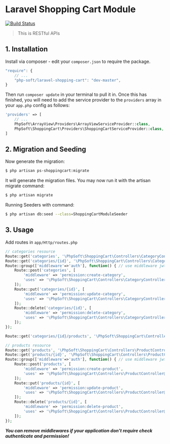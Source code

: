 # Laravel Shopping Cart Module

[![Build Status](https://travis-ci.org/php-soft/laravel-shopping-cart.svg)](https://travis-ci.org/php-soft/laravel-shopping-cart)

> This is RESTful APIs

## 1. Installation

Install via composer - edit your `composer.json` to require the package.

```js
"require": {
    // ...
    "php-soft/laravel-shopping-cart": "dev-master",
}
```

Then run `composer update` in your terminal to pull it in.
Once this has finished, you will need to add the service provider to the `providers` array in your `app.php` config as follows:

```php
'providers' => [
    // ...
    PhpSoft\ArrayView\Providers\ArrayViewServiceProvider::class,
    PhpSoft\ShoppingCart\Providers\ShoppingCartServiceProvider::class,
]
```

## 2. Migration and Seeding

Now generate the migration:

```sh
$ php artisan ps-shoppingcart:migrate
```

It will generate the migration files. You may now run it with the artisan migrate command:

```sh
$ php artisan migrate
```

Running Seeders with command:

```sh
$ php artisan db:seed --class=ShoppingCartModuleSeeder
```

## 3. Usage

Add routes in `app/Http/routes.php`

```php
// categories resource
Route::get('categories', '\PhpSoft\ShoppingCart\Controllers\CategoryController@index');
Route::get('categories/{id}', '\PhpSoft\ShoppingCart\Controllers\CategoryController@show');
Route::group(['middleware'=>'auth'], function() { // use middleware jwt.auth if use JSON Web Token
    Route::post('categories', [
        'middleware' => 'permission:create-category',
        'uses' => '\PhpSoft\ShoppingCart\Controllers\CategoryController@store'
    ]);
    Route::put('categories/{id}', [
        'middleware' => 'permission:update-category',
        'uses' => '\PhpSoft\ShoppingCart\Controllers\CategoryController@update'
    ]);
    Route::delete('categories/{id}', [
        'middleware' => 'permission:delete-category',
        'uses' => '\PhpSoft\ShoppingCart\Controllers\CategoryController@destroy'
    ]);
});

Route::get('categories/{id}/products', '\PhpSoft\ShoppingCart\Controllers\ProductController@index');

// products resource
Route::get('products', '\PhpSoft\ShoppingCart\Controllers\ProductController@index');
Route::get('products/{id}', '\PhpSoft\ShoppingCart\Controllers\ProductController@show');
Route::group(['middleware'=>'auth'], function() { // use middleware jwt.auth if use JSON Web Token
    Route::post('products', [
        'middleware' => 'permission:create-product',
        'uses' => '\PhpSoft\ShoppingCart\Controllers\ProductController@store'
    ]);
    Route::put('products/{id}', [
        'middleware' => 'permission:update-product',
        'uses' => '\PhpSoft\ShoppingCart\Controllers\ProductController@update'
    ]);
    Route::delete('products/{id}', [
        'middleware' => 'permission:delete-product',
        'uses' => '\PhpSoft\ShoppingCart\Controllers\ProductController@destroy'
    ]);
});
```

***You can remove middlewares if your application don't require check authenticate and permission!***
